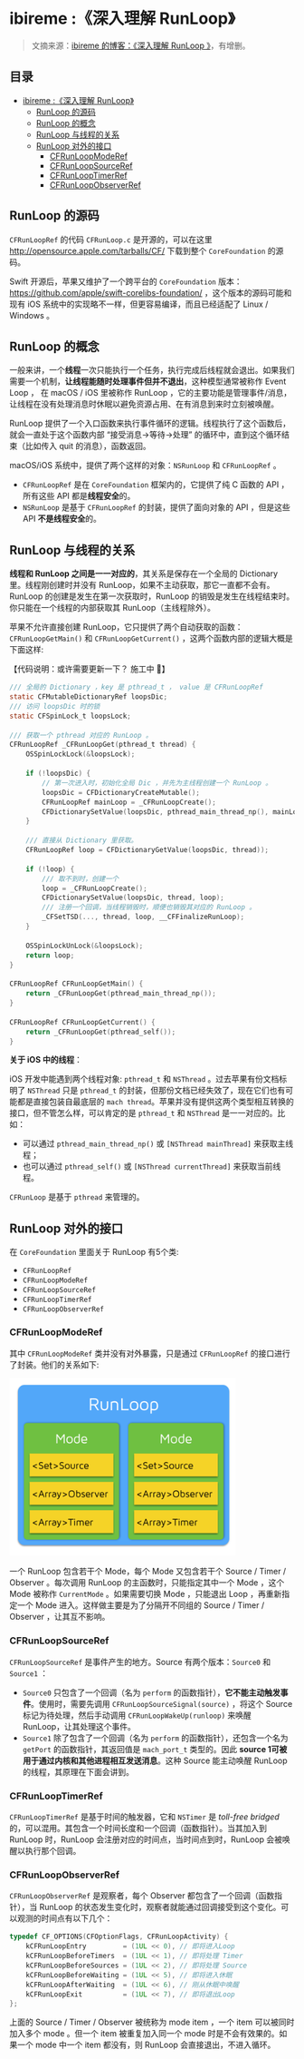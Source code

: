 # ibireme :《深入理解 RunLoop》

> 文摘来源：[ibireme 的博客：《深入理解 RunLoop 》](https://blog.ibireme.com/2015/05/18/runloop/)，有增删。

<h2>目录</h2>

- [ibireme :《深入理解 RunLoop》](#ibireme-深入理解-runloop)
  - [RunLoop 的源码](#runloop-的源码)
  - [RunLoop 的概念](#runloop-的概念)
  - [RunLoop 与线程的关系](#runloop-与线程的关系)
  - [RunLoop 对外的接口](#runloop-对外的接口)
    - [CFRunLoopModeRef](#cfrunloopmoderef)
    - [CFRunLoopSourceRef](#cfrunloopsourceref)
    - [CFRunLoopTimerRef](#cfrunlooptimerref)
    - [CFRunLoopObserverRef](#cfrunloopobserverref)

## RunLoop 的源码

`CFRunLoopRef` 的代码 `CFRunLoop.c` 是开源的，可以在这里 <http://opensource.apple.com/tarballs/CF/> 下载到整个 `CoreFoundation` 的源码。

Swift 开源后，苹果又维护了一个跨平台的 `CoreFoundation` 版本：<https://github.com/apple/swift-corelibs-foundation/> ，这个版本的源码可能和现有 iOS 系统中的实现略不一样，但更容易编译，而且已经适配了 Linux / Windows 。

## RunLoop 的概念

一般来讲，一个**线程**一次只能执行一个任务，执行完成后线程就会退出。如果我们需要一个机制，**让线程能随时处理事件但并不退出**，这种模型通常被称作 Event Loop ， 在 macOS / iOS 里被称作 RunLoop ，它的主要功能是管理事件/消息，让线程在没有处理消息时休眠以避免资源占用、在有消息到来时立刻被唤醒。

RunLoop 提供了一个入口函数来执行事件循环的逻辑。线程执行了这个函数后，就会一直处于这个函数内部 “接受消息->等待->处理” 的循环中，直到这个循环结束（比如传入 quit 的消息），函数返回。

macOS/iOS 系统中，提供了两个这样的对象：`NSRunLoop` 和 `CFRunLoopRef` 。

- `CFRunLoopRef` 是在 `CoreFoundation` 框架内的，它提供了纯 C 函数的 API ，所有这些 API 都是**线程安全**的。
- `NSRunLoop` 是基于 `CFRunLoopRef` 的封装，提供了面向对象的 API ，但是这些 API **不是线程安全**的。

## RunLoop 与线程的关系

**线程和 RunLoop 之间是一一对应的**，其关系是保存在一个全局的 Dictionary 里。线程刚创建时并没有 RunLoop，如果不主动获取，那它一直都不会有。RunLoop 的创建是发生在第一次获取时，RunLoop 的销毁是发生在线程结束时。你只能在一个线程的内部获取其 RunLoop（主线程除外）。

苹果不允许直接创建 RunLoop，它只提供了两个自动获取的函数：`CFRunLoopGetMain()` 和 `CFRunLoopGetCurrent()` ，这两个函数内部的逻辑大概是下面这样:

【代码说明：或许需要更新一下？ 施工中 🚧】

```c
/// 全局的 Dictionary ，key 是 pthread_t ， value 是 CFRunLoopRef
static CFMutableDictionaryRef loopsDic;
/// 访问 loopsDic 时的锁
static CFSpinLock_t loopsLock;
 
/// 获取一个 pthread 对应的 RunLoop 。
CFRunLoopRef _CFRunLoopGet(pthread_t thread) {
    OSSpinLockLock(&loopsLock);
    
    if (!loopsDic) {
        // 第一次进入时，初始化全局 Dic ，并先为主线程创建一个 RunLoop 。
        loopsDic = CFDictionaryCreateMutable();
        CFRunLoopRef mainLoop = _CFRunLoopCreate();
        CFDictionarySetValue(loopsDic, pthread_main_thread_np(), mainLoop);
    }
    
    /// 直接从 Dictionary 里获取。
    CFRunLoopRef loop = CFDictionaryGetValue(loopsDic, thread));
    
    if (!loop) {
        /// 取不到时，创建一个
        loop = _CFRunLoopCreate();
        CFDictionarySetValue(loopsDic, thread, loop);
        /// 注册一个回调，当线程销毁时，顺便也销毁其对应的 RunLoop 。
        _CFSetTSD(..., thread, loop, __CFFinalizeRunLoop);
    }
    
    OSSpinLockUnLock(&loopsLock);
    return loop;
}
 
CFRunLoopRef CFRunLoopGetMain() {
    return _CFRunLoopGet(pthread_main_thread_np());
}
 
CFRunLoopRef CFRunLoopGetCurrent() {
    return _CFRunLoopGet(pthread_self());
}
```

**关于 iOS 中的线程**：

iOS 开发中能遇到两个线程对象: `pthread_t` 和 `NSThread` 。过去苹果有份文档标明了 `NSThread` 只是 `pthread_t` 的封装，但那份文档已经失效了，现在它们也有可能都是直接包装自最底层的 `mach thread`。苹果并没有提供这两个类型相互转换的接口，但不管怎么样，可以肯定的是 `pthread_t` 和 `NSThread` 是一一对应的。比如：

- 可以通过 `pthread_main_thread_np()` 或 `[NSThread mainThread]` 来获取主线程；
- 也可以通过 `pthread_self()` 或 `[NSThread currentThread]` 来获取当前线程。

`CFRunLoop` 是基于 `pthread` 来管理的。

## RunLoop 对外的接口

在 `CoreFoundation` 里面关于 RunLoop 有5个类:

- `CFRunLoopRef`
- `CFRunLoopModeRef`
- `CFRunLoopSourceRef`
- `CFRunLoopTimerRef`
- `CFRunLoopObserverRef`

### CFRunLoopModeRef

其中 `CFRunLoopModeRef` 类并没有对外暴露，只是通过 `CFRunLoopRef` 的接口进行了封装。他们的关系如下:

<img src="../media/Digest/RunLoop-ibireme/RunLoop_0.png" width="400"/>

一个 RunLoop 包含若干个 Mode，每个 Mode 又包含若干个 Source / Timer / Observer 。每次调用 RunLoop 的主函数时，只能指定其中一个 Mode ，这个Mode 被称作 `CurrentMode` 。如果需要切换 Mode ，只能退出 Loop ，再重新指定一个 Mode 进入。这样做主要是为了分隔开不同组的 Source / Timer / Observer ，让其互不影响。

### CFRunLoopSourceRef

`CFRunLoopSourceRef` 是事件产生的地方。Source 有两个版本：`Source0` 和 `Source1` ：

- `Source0` 只包含了一个回调（名为 `perform` 的函数指针），**它不能主动触发事件**。使用时，需要先调用 `CFRunLoopSourceSignal(source)` ，将这个 Source 标记为待处理，然后手动调用 `CFRunLoopWakeUp(runloop)` 来唤醒 RunLoop，让其处理这个事件。
- `Source1` 除了包含了一个回调（名为 `perform` 的函数指针），还包含一个名为 `getPort` 的函数指针，其返回值是 `mach_port_t` 类型的。因此 **source 1可被用于通过内核和其他进程相互发送消息**。这种 Source 能主动唤醒 RunLoop 的线程，其原理在下面会讲到。

### CFRunLoopTimerRef

`CFRunLoopTimerRef` 是基于时间的触发器，它和 `NSTimer` 是 *toll-free bridged* 的，可以混用。其包含一个时间长度和一个回调（函数指针）。当其加入到 RunLoop 时，RunLoop 会注册对应的时间点，当时间点到时，RunLoop 会被唤醒以执行那个回调。

### CFRunLoopObserverRef

`CFRunLoopObserverRef` 是观察者，每个 Observer 都包含了一个回调（函数指针），当 RunLoop 的状态发生变化时，观察者就能通过回调接受到这个变化。可以观测的时间点有以下几个：

```c
typedef CF_OPTIONS(CFOptionFlags, CFRunLoopActivity) {
    kCFRunLoopEntry         = (1UL << 0), // 即将进入Loop
    kCFRunLoopBeforeTimers  = (1UL << 1), // 即将处理 Timer
    kCFRunLoopBeforeSources = (1UL << 2), // 即将处理 Source
    kCFRunLoopBeforeWaiting = (1UL << 5), // 即将进入休眠
    kCFRunLoopAfterWaiting  = (1UL << 6), // 刚从休眠中唤醒
    kCFRunLoopExit          = (1UL << 7), // 即将退出Loop
};
```

上面的 Source / Timer / Observer 被统称为 mode item ，一个 item 可以被同时加入多个 mode 。但一个 item 被重复加入同一个 mode 时是不会有效果的。如果一个 mode 中一个 item 都没有，则 RunLoop 会直接退出，不进入循环。

